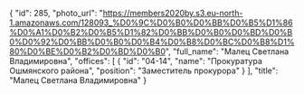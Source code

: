 {
    "id": 285,
    "photo_url": "https://members2020by.s3.eu-north-1.amazonaws.com/128093_%D0%9C%D0%B0%D0%BB%D0%B5%D1%86%D0%A1%D0%B2%D0%B5%D1%82%D0%BB%D0%B0%D0%BD%D0%B0%D0%92%D0%BB%D0%B0%D0%B4%D0%B8%D0%BC%D0%B8%D1%80%D0%BE%D0%B2%D0%BD%D0%B0",
    "full_name": "Малец Светлана Владимировна",
    "offices": [
        {
            "id": "04-14",
            "name": "Прокуратура Ошмянского района",
            "position": "Заместитель прокурора"
        }
    ],
    "title": "Малец Светлана Владимировна"
}